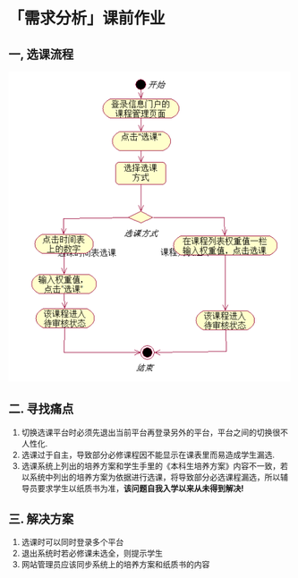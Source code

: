 # 「需求分析」课前作业
## 一, 选课流程
![](img/选课流程图.png)

## 二. 寻找痛点
1. 切换选课平台时必须先退出当前平台再登录另外的平台，平台之间的切换很不人性化.
2. 选课过于自主，导致部分必修课程因不能显示在课表里而易造成学生漏选.
3. 选课系统上列出的培养方案和学生手里的《本科生培养方案》内容不一致，若以系统中列出的培养方案为依据进行选课，将导致部分必选课程漏选，所以辅导员要求学生以纸质书为准，**该问题自我入学以来从未得到解决!**

## 三. 解决方案
1. 选课时可以同时登录多个平台
2. 退出系统时若必修课未选全，则提示学生
3. 网站管理员应该同步系统上的培养方案和纸质书的内容